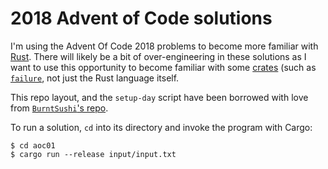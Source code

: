 2018 Advent of Code solutions
=============================

I'm using the Advent Of Code 2018 problems to become more familiar with
[Rust](https://www.rust-lang.org/). There will likely be a bit of
over-engineering in these solutions as I want to use this opportunity to become
familiar with some [crates](https://crates.io/) (such as
[`failure`](https://docs.rs/failure/0.1.5/failure/), not just the Rust language
itself.

This repo layout, and the `setup-day` script have been borrowed with love from
[`BurntSushi`'s repo](https://github.com/BurntSushi/advent-of-code).

To run a solution, `cd` into its directory and invoke the program with Cargo:

```
$ cd aoc01
$ cargo run --release input/input.txt
```
